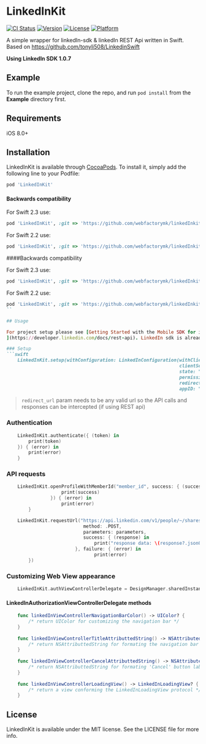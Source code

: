 # LinkedInKit

[![CI Status](http://img.shields.io/travis/Mariana/LinkedInKit.svg?style=flat)](https://travis-ci.org/Mariana/LinkedInKit)
[![Version](https://img.shields.io/cocoapods/v/LinkedInKit.svg?style=flat)](http://cocoapods.org/pods/LinkedInKit)
[![License](https://img.shields.io/cocoapods/l/LinkedInKit.svg?style=flat)](http://cocoapods.org/pods/LinkedInKit)
[![Platform](https://img.shields.io/cocoapods/p/LinkedInKit.svg?style=flat)](http://cocoapods.org/pods/LinkedInKit)

A simple wrapper for linkedIn-sdk & linkedIn REST Api written in Swift.
Based on https://github.com/tonyli508/LinkedinSwift

**Using LinkedIn SDK 1.0.7**


## Example

To run the example project, clone the repo, and run `pod install` from the **Example** directory first.

## Requirements
iOS 8.0+

## Installation

LinkedInKit is available through [CocoaPods](http://cocoapods.org). To install
it, simply add the following line to your Podfile:

```ruby
pod 'LinkedInKit'
```

#### Backwards compatibility

For Swift 2.3 use:
```ruby
pod 'LinkedInKit', :git => 'https://github.com/webfactorymk/linkedInkit.git', :branch => 'swift2.3'
```

For Swift 2.2 use:
```ruby
pod 'LinkedInKit', :git => 'https://github.com/webfactorymk/linkedInkit.git', :branch => 'swift2.2'
```

####Backwards compatibility

For Swift 2.3 use:
```ruby
pod 'LinkedInKit', :git => 'https://github.com/webfactorymk/linkedInkit.git', :branch => 'swift2.3'
```

For Swift 2.2 use:
```ruby
pod 'LinkedInKit', :git => 'https://github.com/webfactorymk/linkedInkit.git', :branch => 'swift2.2'
``

## Usage

For project setup please see [Getting Started with the Mobile SDK for iOS](https://developer.linkedin.com/docs/ios-sdk) and [Getting started with the REST API
](https://developer.linkedin.com/docs/rest-api). LinkedIn sdk is already imported.

### Setup
```swift
    LinkedInKit.setup(withConfiguration: LinkedInConfiguration(withClientID: "your_client_id",
                                                               clientSecret: "your_client_secret",
                                                               state: "custom_state_string",
                                                               permissions: [LISDK_BASIC_PROFILE_PERMISSION, LISDK_EMAILADDRESS_PERMISSION],
                                                               redirectURL: "any_valid_url",
                                                               appID: "your_linked_in_app_id"))
```
> `redirect_url` param needs to be any valid url so the API calls and responses can be intercepted (if using REST api)


### Authentication
```swift
    LinkedInKit.authenticate({ (token) in
        print(token)
    }) { (error) in
        print(error)
    }
```


### API requests

```swift
    LinkedInKit.openProfileWithMemberId("member_id", success: { (success) in
                    print(success)
                }) { (error) in
                    print(error)
        }
```


```swift
    LinkedInKit.requestUrl("https://api.linkedin.com/v1/people/~/shares?format=json",
                            method: .POST,
                            parameters: parameters,
                            success: { (response) in
                                print("response data: \(response?.jsonObject)")
                         }, failure: { (error) in
                                print(error)
        })
```

### Customizing Web View appearance 


```swift
    LinkedInKit.authViewControllerDelegate = DesignManager.sharedInstance
```

#### LinkedInAuthorizationViewControllerDelegate methods


```swift 
    func linkedInViewControllerNavigationBarColor() -> UIColor? {
        /* return UIColor for customizing the navigation bar */
    }
    
    func linkedInViewControllerTitleAttributtedString() -> NSAttributedString? {
        /* return NSAttributtedString for formating the navigation bar title */
    }
    
    func linkedInViewControllerCancelAttributtedString() -> NSAttributedString? {
        /* return NSAttributtedString for formating 'Cancel' button label */
    }
    
    func linkedInViewControllerLoadingView() -> LinkedInLoadingView? {
        /* return a view conforming the LinkedInLoadingView protocol */
    }
```

## License

LinkedInKit is available under the MIT license. See the LICENSE file for more info.
